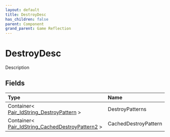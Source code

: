 ```yaml
---
layout: default
title: DestroyDesc
has_children: false
parent: Component
grand_parent: Game Reflection
---
```

# DestroyDesc
Description 

## Fields

| Type | Name |
|:----------|:--------------|
| Container< [Pair_IdString_DestroyPattern](/riftbreaker-wiki/docs/game-reflection/classes/pair__id_string__destroy_pattern/) > | DestroyPatterns |
| Container< [Pair_IdString_CachedDestroyPattern2](/riftbreaker-wiki/docs/game-reflection/classes/pair__id_string__cached_destroy_pattern2/) > | CachedDestroyPattern |

